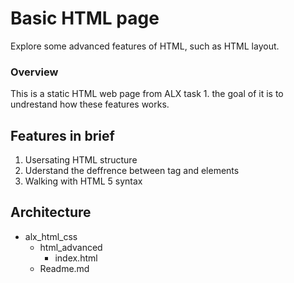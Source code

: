 # Basic HTML page #
Explore some advanced features of HTML, such as HTML layout.
### Overview
This is a static HTML web page from ALX task 1. the goal of it is to undrestand how these features works.

## Features in brief
1. Usersating HTML structure
2. Uderstand the deffrence between tag and elements
3. Walking with HTML 5 syntax


## Architecture

- alx_html_css
  - html_advanced
    - index.html
  - Readme.md
